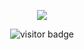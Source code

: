 <p align="center">
  <a href="https://skillicons.dev">
    <img src="https://skillicons.dev/icons?i=github,arch,pytorch,react,vscode,bash,vite" />
  </a>
</p>
<p align="center">
  <img src="https://visitor-badge.laobi.icu/badge?page_id=kimgunkrok123.kimgunkrok123" alt="visitor badge"/>
</p>
